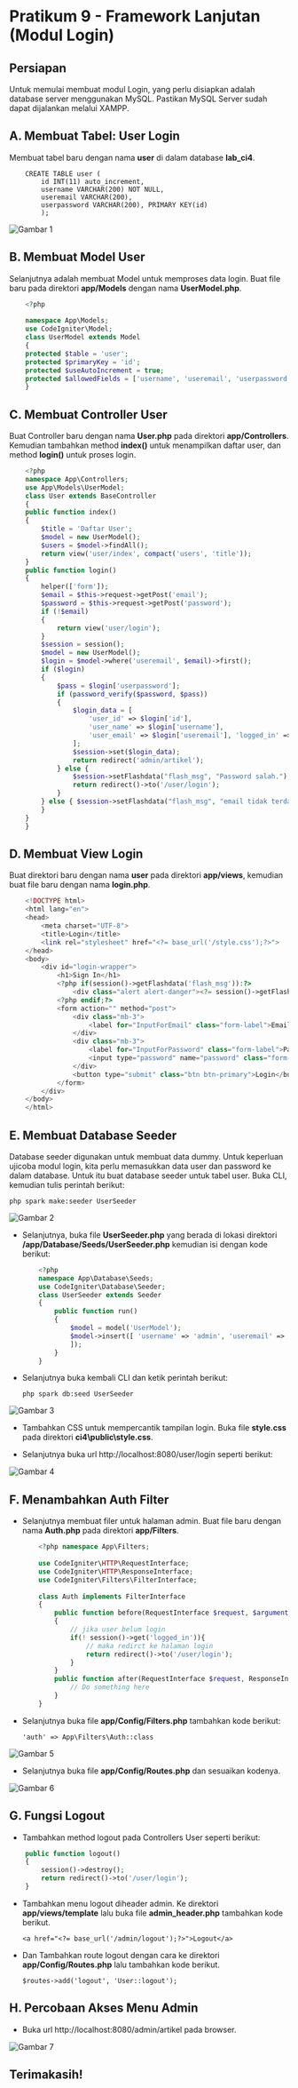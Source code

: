 # Pratikum 9 - Framework Lanjutan (Modul Login)

## Persiapan 

Untuk memulai membuat modul Login, yang perlu disiapkan adalah database server menggunakan MySQL. Pastikan MySQL Server sudah dapat dijalankan melalui XAMPP.

## A. Membuat Tabel: User Login

Membuat tabel baru dengan nama **user** di dalam database **lab_ci4**.

```mySQL
    CREATE TABLE user ( 
        id INT(11) auto_increment, 
        username VARCHAR(200) NOT NULL, 
        useremail VARCHAR(200), 
        userpassword VARCHAR(200), PRIMARY KEY(id) 
        );
```

![Gambar 1](ss/1.png)


## B. Membuat Model User

Selanjutnya adalah membuat Model untuk memproses data login. Buat file baru pada direktori **app/Models** dengan nama **UserModel.php**.

```php
    <?php 
    
    namespace App\Models; 
    use CodeIgniter\Model; 
    class UserModel extends Model
    {
    protected $table = 'user';
    protected $primaryKey = 'id';
    protected $useAutoIncrement = true;
    protected $allowedFields = ['username', 'useremail', 'userpassword'];
    }
```

## C. Membuat Controller User

Buat Controller baru dengan nama **User.php** pada direktori **app/Controllers**. Kemudian tambahkan
method **index()** untuk menampilkan daftar user, dan method **login()** untuk proses login.

```php
    <?php
    namespace App\Controllers;
    use App\Models\UserModel;
    class User extends BaseController
    {
    public function index()
    {
        $title = 'Daftar User';
        $model = new UserModel();
        $users = $model->findAll();
        return view('user/index', compact('users', 'title'));
    }
    public function login()
    {
        helper(['form']);
        $email = $this->request->getPost('email');
        $password = $this->request->getPost('password');
        if (!$email)
        {
            return view('user/login');
        }
        $session = session();
        $model = new UserModel();
        $login = $model->where('useremail', $email)->first();
        if ($login)
        {
            $pass = $login['userpassword'];
            if (password_verify($password, $pass))
            {
                $login_data = [
                    'user_id' => $login['id'],
                    'user_name' => $login['username'],
                    'user_email' => $login['useremail'], 'logged_in' => TRUE, 
                ]; 
                $session->set($login_data); 
                return redirect('admin/artikel'); 
            } else { 
                $session->setFlashdata("flash_msg", "Password salah."); 
                return redirect()->to('/user/login'); 
            } 
        } else { $session->setFlashdata("flash_msg", "email tidak terdaftar."); return redirect()->to('/user/login'); 
        } 
    } 
    }
```

## D. Membuat View Login

Buat direktori baru dengan nama **user** pada direktori **app/views**, kemudian buat file baru dengan nama **login.php**.

```php
    <!DOCTYPE html> 
    <html lang="en"> 
    <head> 
        <meta charset="UTF-8"> 
        <title>Login</title> 
        <link rel="stylesheet" href="<?= base_url('/style.css');?>"> 
    </head> 
    <body> 
        <div id="login-wrapper"> 
            <h1>Sign In</h1> 
            <?php if(session()->getFlashdata('flash_msg')):?> 
                <div class="alert alert-danger"><?= session()->getFlashdata('flash_msg') ?></div> 
            <?php endif;?> 
            <form action="" method="post"> 
                <div class="mb-3"> 
                    <label for="InputForEmail" class="form-label">Email address</label> <input type="email" name="email" class="form-control" id="InputForEmail" value="<?= set_value('email') ?>"> 
                </div> 
                <div class="mb-3"> 
                    <label for="InputForPassword" class="form-label">Password</label>
                    <input type="password" name="password" class="form-control" id="InputForPassword"> 
                </div> 
                <button type="submit" class="btn btn-primary">Login</button> 
            </form> 
        </div> 
    </body> 
    </html>
```

## E. Membuat Database Seeder

Database seeder digunakan untuk membuat data dummy. Untuk keperluan ujicoba modul login, kita perlu memasukkan data user dan password ke dalam database. Untuk itu buat database seeder untuk tabel user. Buka CLI, kemudian tulis perintah berikut:

`php spark make:seeder UserSeeder`

![Gambar 2](ss/2.png)


* Selanjutnya, buka file **UserSeeder.php** yang berada di lokasi direktori **/app/Database/Seeds/UserSeeder.php** kemudian isi dengan kode berikut:

    ```php
        <?php 
        namespace App\Database\Seeds; 
        use CodeIgniter\Database\Seeder; 
        class UserSeeder extends Seeder 
        { 
            public function run() 
            { 
                $model = model('UserModel'); 
                $model->insert([ 'username' => 'admin', 'useremail' => 'admin@email.com', 'userpassword' => password_hash('admin123', PASSWORD_DEFAULT), 
                ]); 
            } 
        }
    ```

* Selanjutnya buka kembali CLI dan ketik perintah berikut:

    `php spark db:seed UserSeeder`

![Gambar 3](ss/3.png)


* Tambahkan CSS untuk mempercantik tampilan login. Buka file **style.css** pada direktori **ci4\public\style.css**.

* Selanjutnya buka url http://localhost:8080/user/login seperti berikut:

![Gambar 4](ss/4.png)


## F. Menambahkan Auth Filter

* Selanjutnya membuat filer untuk halaman admin. Buat file baru dengan nama **Auth.php** pada direktori **app/Filters**.

    ```php
        <?php namespace App\Filters; 
        
        use CodeIgniter\HTTP\RequestInterface; 
        use CodeIgniter\HTTP\ResponseInterface; 
        use CodeIgniter\Filters\FilterInterface; 
        
        class Auth implements FilterInterface 
        { 
            public function before(RequestInterface $request, $arguments = null) 
            { 
                // jika user belum login 
                if(! session()->get('logged_in')){ 
                    // maka redirct ke halaman login 
                    return redirect()->to('/user/login'); 
                } 
            } 
            public function after(RequestInterface $request, ResponseInterface $response, $arguments = null) { 
                // Do something here 
            } 
        }
    ```

* Selanjutnya buka file **app/Config/Filters.php** tambahkan kode berikut:

    `'auth' => App\Filters\Auth::class`

![Gambar 5](ss/5.png)


* Selanjutnya buka file **app/Config/Routes.php** dan sesuaikan kodenya.

![Gambar 6](ss/6.png)


## G. Fungsi Logout

* Tambahkan method logout pada Controllers User seperti berikut:

```php
    public function logout()
    {
        session()->destroy();
        return redirect()->to('/user/login');
    }
```

* Tambahkan menu logout diheader admin. Ke direktori **app/views/template** lalu buka file **admin_header.php** tambahkan kode berikut.

    `<a href="<?= base_url('/admin/logout');?>">Logout</a>`

* Dan Tambahkan route logout dengan cara ke direktori **app/Config/Routes.php** lalu tambahkan kode berikut.

    `$routes->add('logout', 'User::logout');`

## H. Percobaan Akses Menu Admin

* Buka url http://localhost:8080/admin/artikel pada browser.

![Gambar 7](ss/7.png)


## Terimakasih!
